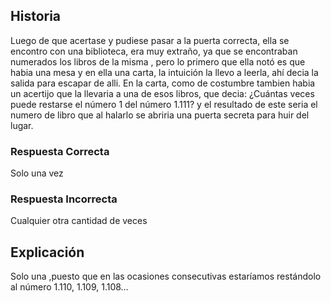 ## Historia

Luego de que acertase y pudiese pasar a la puerta correcta, ella se encontro con una biblioteca, era muy extraño, ya que se encontraban numerados los libros de la misma , pero lo primero que ella notó es que habia una mesa y en ella una carta, la intuición la llevo a leerla, ahí decia la salida para escapar de alli. En la carta, como de costumbre tambien habia un acertijo que la llevaria a una de esos libros, que decia: ¿Cuántas veces puede restarse el número 1 del número 1.111? y el resultado de este seria el numero de libro que al halarlo se abriria una puerta secreta para huir del lugar.
### Respuesta Correcta
Solo una vez
### Respuesta Incorrecta 
Cualquier otra cantidad de veces

## Explicación

Solo una ,puesto que en las ocasiones consecutivas estaríamos restándolo al número 1.110, 1.109, 1.108…

